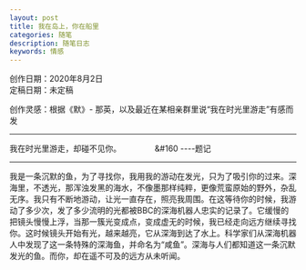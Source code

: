 ```yaml
---
layout: post
title: 我在岛上，你在船里
categories: 随笔
description: 随笔日志
keywords: 情感
---
```


创作日期：2020年8月2日  
定稿日期：未定稿  

创作灵感：根据《默》- 那英，以及最近在某相亲群里说“我在时光里游走”有感而发  

* * * * * * * * * * * * * * * * * * * * * * * * *
我在时光里游走，却碰不见你。 
&#160;&#160;&#160;&#160;&#160;&#160;&#160;&#160; &#160;&#160;&#160;&#160;&#160;&#160 ----题记 
* * * * * * * * * * * * * * * * * * * * * * * * *
   
我是一条沉默的鱼，为了寻找你，我用我的游动在发光，只为了吸引你的过来。深海里，不透光，那浑浊发黑的海水，不像墨那样纯粹，更像荒蛮原始的野外，杂乱无序。我只有不断地游动，让光一直存在，照亮我周围。在这等待你的时候，我游动了多少次，发了多少流明的光都被BBC的深海机器人忠实的记录了。它缓慢的把镜头慢慢上浮，当那一簇光变成点，变成虚无的时候，我已经走向远方继续寻找你。这时候镜头开始有光，越来越亮，它从深海到达了水上。科学家们从深海机器人中发现了这一条特殊的深海鱼，并命名为“咸鱼”。深海与人们都知道这一条沉默发光的鱼。而你，却在遥不可及的远方从未听闻。   